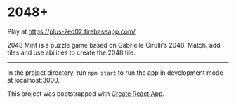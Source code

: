 # 2048+

Play at https://plus-7ed02.firebaseapp.com/

2048 Mint is a puzzle game based on Gabrielle Cirulli's 2048. Match, add tiles and use abilities to create the 2048 tile.

***

In the project directory, run `npm start` to run the app in development mode at localhost:3000.

This project was bootstrapped with [Create React App](https://github.com/facebook/create-react-app).
